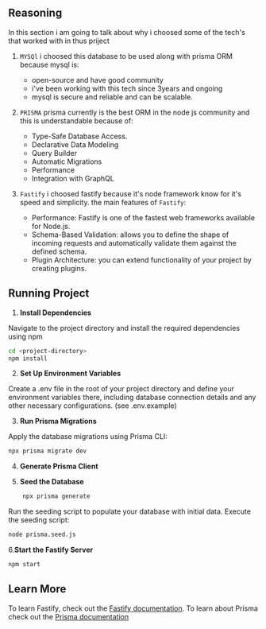 ## Reasoning
In this section i am going to talk about why i choosed some of the tech's that worked with in thus priject

1. `MYSQl`
    i choosed this database to be used along with prisma ORM because mysql is:
    - open-source and have good community
    - i've been working with this tech since 3years and ongoing
    - mysql is secure and reliable and can be scalable.
   
2. `PRISMA`
    prisma currently is the best ORM in the node js community and this is understandable because of:
    - Type-Safe Database Access.
    - Declarative Data Modeling
    - Query Builder
    - Automatic Migrations
    - Performance
    - Integration with GraphQL

3. `Fastify`
    i choosed fastify because it's node framework know for it's speed and simplicity. the main features of `Fastify`:
    - Performance: Fastify is one of the fastest web frameworks available for Node.js.
    - Schema-Based Validation: allows you to define the shape of incoming requests and automatically validate them against the defined schema.
    - Plugin Architecture: you can extend functionality of your project by creating plugins.


## Running Project
1. **Install Dependencies**

Navigate to the project directory and install the required dependencies using npm

````bash
cd <project-directory>
npm install
````

2. **Set Up Environment Variables**

Create a .env file in the root of 
your project directory and define your environment variables there, including database connection details 
and any other necessary configurations. (see .env.example)

3. **Run Prisma Migrations**

Apply the database migrations using Prisma CLI:

````bash
npx prisma migrate dev
````
4. **Generate Prisma Client**

5. **Seed the Database**

```bash
    npx prisma generate
```

Run the seeding script to populate your database with initial data. Execute the seeding script:

```bash
node prisma.seed.js
```

6.**Start the Fastify Server**

```bash
npm start
```
## Learn More

To learn Fastify, check out the [Fastify documentation](https://www.fastify.io/docs/latest/).
To learn about Prisma check out the [Prisma documentation](https://www.prisma.io/docs)
